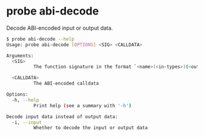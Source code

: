 # probe abi-decode

Decode ABI-encoded input or output data.

```bash
$ probe abi-decode --help
Usage: probe abi-decode [OPTIONS] <SIG> <CALLDATA>

Arguments:
  <SIG>
          The function signature in the format `<name>(<in-types>)(<out-types>)`

  <CALLDATA>
          The ABI-encoded calldata

Options:
  -h, --help
          Print help (see a summary with '-h')

Decode input data instead of output data:
  -i, --input
          Whether to decode the input or output data
```
